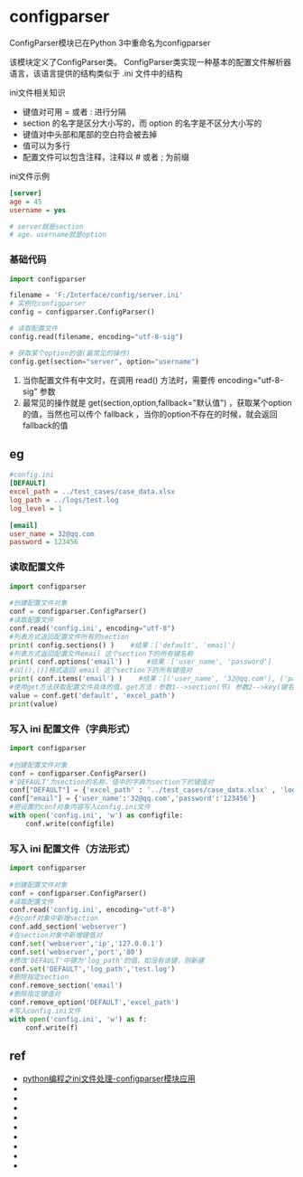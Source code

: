 # configparser

ConfigParser模块已在Python 3中重命名为configparser

该模块定义了ConfigParser类。 ConfigParser类实现一种基本的配置文件解析器语言，该语言提供的结构类似于 .ini 文件中的结构

ini文件相关知识
* 键值对可用 = 或者 : 进行分隔
* section 的名字是区分大小写的，而 option 的名字是不区分大小写的
* 键值对中头部和尾部的空白符会被去掉
* 值可以为多行
* 配置文件可以包含注释，注释以 # 或者 ; 为前缀

ini文件示例
```ini
[server]    
age = 45
username = yes

# server就是section
# age、username就是option
```


### 基础代码

```py
import configparser

filename = 'F:/Interface/config/server.ini'
# 实例化configparser
config = configparser.ConfigParser()

# 读取配置文件
config.read(filename, encoding="utf-8-sig")

# 获取某个option的值(最常见的操作)
config.get(section="server", option="username")
```

1. 当你配置文件有中文时，在调用 read() 方法时，需要传  encoding="utf-8-sig" 参数
2. 最常见的操作就是 get(section,option,fallback="默认值") ，获取某个option的值，当然也可以传个 fallback ，当你的option不存在的时候，就会返回fallback的值





## eg

```ini
#config.ini
[DEFAULT]
excel_path = ../test_cases/case_data.xlsx
log_path = ../logs/test.log
log_level = 1
 
[email]
user_name = 32@qq.com
password = 123456
```


### 读取配置文件
```py
import configparser
    
#创建配置文件对象
conf = configparser.ConfigParser()
#读取配置文件
conf.read('config.ini', encoding="utf-8")
#列表方式返回配置文件所有的section
print( config.sections() )    #结果：['default', 'email']
#列表方式返回配置文件email 这个section下的所有键名称
print( conf.options('email') )    #结果：['user_name', 'password']
#以[(),()]格式返回 email 这个section下的所有键值对
print( conf.items('email') )    #结果：[('user_name', '32@qq.com'), ('password', '123456')]
#使用get方法获取配置文件具体的值，get方法：参数1-->section(节) 参数2-->key(键名)
value = conf.get('default', 'excel_path')
print(value)
```



### 写入 ini 配置文件（字典形式）
```py
import configparser
    
#创建配置文件对象
conf = configparser.ConfigParser()
#'DEFAULT'为section的名称，值中的字典为section下的键值对
conf["DEFAULT"] = {'excel_path' : '../test_cases/case_data.xlsx' , 'log_path' : '../logs/test.log'}
conf["email"] = {'user_name':'32@qq.com','password':'123456'}
#把设置的conf对象内容写入config.ini文件
with open('config.ini', 'w') as configfile:
    conf.write(configfile)
```


### 写入 ini 配置文件（方法形式）
```py
import configparser
    
#创建配置文件对象
conf = configparser.ConfigParser()
#读取配置文件
conf.read('config.ini', encoding="utf-8")
#在conf对象中新增section
conf.add_section('webserver')
#在section对象中新增键值对
conf.set('webserver','ip','127.0.0.1')
conf.set('webserver','port','80')
#修改'DEFAULT'中键为'log_path'的值，如没有该键，则新建
conf.set('DEFAULT','log_path','test.log')
#删除指定section
conf.remove_section('email')
#删除指定键值对
conf.remove_option('DEFAULT','excel_path')
#写入config.ini文件
with open('config.ini', 'w') as f:
    conf.write(f)
```


## ref
* [python编程之ini文件处理-configparser模块应用](https://blog.csdn.net/weixin_48500307/article/details/108431681)
* []()
* []()
* []()
* []()
* []()
* []()
* []()
* []()
* []()

